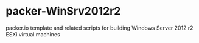 packer-WinSrv2012r2
===================

packer.io template and related scripts for building Windows Server 2012 r2 ESXi virtual machines
